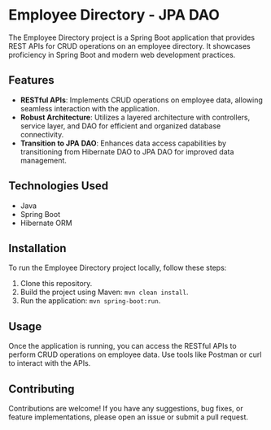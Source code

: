 # Employee Directory - JPA DAO

The Employee Directory project is a Spring Boot application that provides REST APIs for CRUD operations on an employee directory. It showcases proficiency in Spring Boot and modern web development practices.

## Features

- **RESTful APIs**: Implements CRUD operations on employee data, allowing seamless interaction with the application.
- **Robust Architecture**: Utilizes a layered architecture with controllers, service layer, and DAO for efficient and organized database connectivity.
- **Transition to JPA DAO**: Enhances data access capabilities by transitioning from Hibernate DAO to JPA DAO for improved data management.

## Technologies Used

- Java
- Spring Boot
- Hibernate ORM

## Installation

To run the Employee Directory project locally, follow these steps:

1. Clone this repository.
2. Build the project using Maven: `mvn clean install`.
3. Run the application: `mvn spring-boot:run`.

## Usage

Once the application is running, you can access the RESTful APIs to perform CRUD operations on employee data. Use tools like Postman or curl to interact with the APIs.

## Contributing

Contributions are welcome! If you have any suggestions, bug fixes, or feature implementations, please open an issue or submit a pull request.

